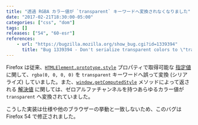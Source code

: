 ```yaml
---
title: "透過 RGBA カラー値が `transparent` キーワードへ変換されなくなりました"
date: "2017-02-21T18:30:00-05:00"
categories: ["css", "dom"]
tags: []
releases: ["54", "60-esr"]
references:
    - url: "https://bugzilla.mozilla.org/show_bug.cgi?id=1339394"
      title: "Bug 1339394 - Don't serialize transparent colors to \"transparent\" keyword in various cases"
---
```

Firefox は従来、[`HTMLElement.prototype.style`](https://developer.mozilla.org/docs/Web/API/HTMLElement/style) プロパティで取得可能な [指定値](https://developer.mozilla.org/docs/Web/CSS/specified_value) に関して、`rgba(0, 0, 0, 0)` を `transparent` キーワードへ誤って変換 (シリアライズ) していました。また、[`window.getComputedStyle`](https://developer.mozilla.org/docs/Web/API/Window/getComputedStyle) メソッドによって返される [解決値](https://developer.mozilla.org/docs/Web/CSS/resolved_value) に関しては、ゼロアルファチャンネルを持つあらゆるカラー値が `transparent` へ変換されていました。

こうした実装は仕様や他のブラウザーの挙動と一致しないため、このバグは Firefox 54 で修正されました。
